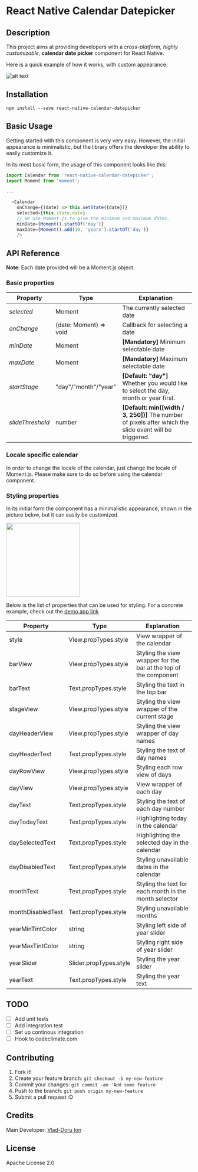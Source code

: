 # React Native Calendar Datepicker

## Description

This project aims at providing developers with a *cross-platform, highly customizable*, **calendar date picker** component for React Native.

Here is a quick example of how it works, with custom appearance:

![alt text](https://github.com/vlad-doru/react-native-calendar-datepicker/blob/master/demo.gif?raw=true "Custom Demo Example")

## Installation

`npm install --save react-native-calendar-datepicker`

## Basic Usage

Getting started with this component is very very easy. However, the initial appearance is minimalistic, but the library offers the developer the ability to easily customize it.

In its most basic form, the usage of this component looks like this:

```javascript
import Calendar from 'react-native-calendar-datepicker';
import Moment from 'moment';

...

  <Calendar
    onChange={(date) => this.setState({date})}
    selected={this.state.date}
    // We use Moment.js to give the minimum and maximum dates.
    minDate={Moment().startOf('day')}
    maxDate={Moment().add(10, 'years').startOf('day')}
    />
```

## API Reference

**Note**: Each date provided will be a Moment.js object.

### Basic properties

| Property | Type | Explanation
| --- | --- | ---
| *selected* | Moment | The currently selected date
| *onChange* | (date: Moment) => void | Callback for selecting a date
| *minDate* | Moment | **[Mandatory]** Minimum selectable date
| *maxDate* | Moment | **[Mandatory]** Maximum selectable date
| *startStage* | "day"/"month"/"year" | **[Default: "day"]** Whether you would like to select the day, month or year first.
| *slideThreshold* | number | **[Default: min([width / 3, 250])]** The number of pixels after which the slide event will be triggered.

### Locale specific calendar

In order to change the locale of the calendar, just change the locale of Moment.js. Please make sure to do so before using the calendar component.

### Styling properties

In its initial form the component has a minimalistic appearance, shown in the picture below, but it can easily be customized.

<img src="https://github.com/vlad-doru/react-native-calendar-datepicker/blob/master/barebones.png?raw=true" width="200"/>

Below is the list of properties that can be used for styling. For a concrete example, check out the [demo app link](https://github.com/vlad-doru/react-native-calendar-datepicker/blob/master/demo/index.ios.js)

| Property | Type | Explanation
| --- | --- | ---
| style | View.propTypes.style | View wrapper of the calendar
| barView | View.propTypes.style | Styling the view wrapper for the bar at the top of the component
| barText | Text.propTypes.style | Styling the text in the top bar
| stageView | View.propTypes.style | Styling the view wrapper of the current stage
| dayHeaderView | View.propTypes.style | Styling the view wrapper of day names
| dayHeaderText | Text.propTypes.style | Styling the text of day names
| dayRowView | View.propTypes.style | Styling each  row view of days
| dayView | View.propTypes.style | View wrapper of each day
| dayText | Text.propTypes.style | Styling the text of each day number
| dayTodayText | Text.propTypes.style | Highlighting today in the calendar
| daySelectedText | Text.propTypes.style | Highlighting the selected day in the calendar
| dayDisabledText | Text.propTypes.style | Styling unavailable dates in the calendar
| monthText | Text.propTypes.style | Styling the text for each month in the month selector
| monthDisabledText | Text.propTypes.style | Styling unavailable months
| yearMinTintColor | string | Styling left side of year slider
| yearMaxTintColor | string | Styling right side of year slider
| yearSlider | Slider.propTypes.style | Styling the year slider
| yearText | Text.propTypes.style | Styling the year text



## TODO

- [ ] Add unit tests
- [ ] Add integration test
- [ ] Set up continous integration
- [ ] Hook to codeclimate.com

## Contributing

1. Fork it!
2. Create your feature branch: `git checkout -b my-new-feature`
3. Commit your changes: `git commit -am 'Add some feature'`
4. Push to the branch: `git push origin my-new-feature`
5. Submit a pull request :D

## Credits

Main Developer: [Vlad-Doru Ion](http://github.com/vlad-doru)

## License

Apache License 2.0
